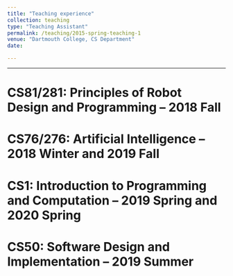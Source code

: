 ```yaml
---
title: "Teaching experience"
collection: teaching
type: "Teaching Assistant"
permalink: /teaching/2015-spring-teaching-1
venue: "Dartmouth College, CS Department"
date: 

---
```


---

CS81/281: Principles of Robot Design and Programming – 2018 Fall
======

CS76/276: Artificial Intelligence – 2018 Winter and 2019 Fall
======

CS1: Introduction to Programming and Computation – 2019 Spring and 2020 Spring 
======

CS50: Software Design and Implementation – 2019 Summer
======
